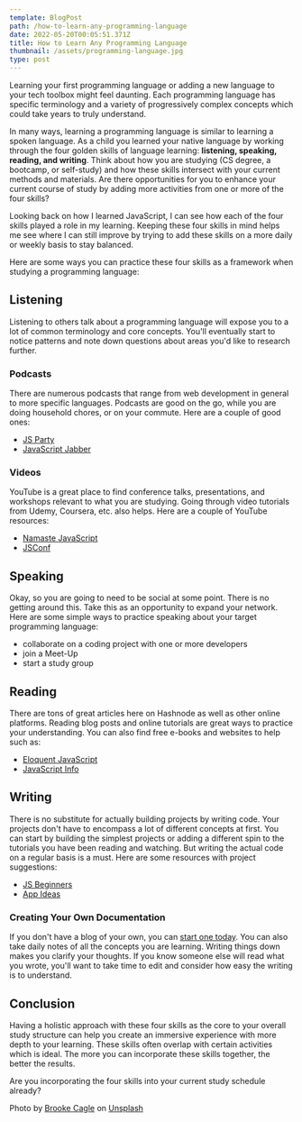 ```yaml
---
template: BlogPost
path: /how-to-learn-any-programming-language
date: 2022-05-20T00:05:51.371Z
title: How to Learn Any Programming Language
thumbnail: /assets/programming-language.jpg
type: post
---
```

Learning your first programming language or adding a new language to your tech toolbox might feel daunting. Each programming language has specific terminology and a variety of progressively complex concepts which could take years to truly understand. 

In many ways, learning a programming language is similar to learning a spoken language. As a child you learned your native language by working through the four golden skills of language learning: **listening, speaking, reading, and writing**. Think about how you are studying (CS degree, a bootcamp, or self-study) and how these skills intersect with your current methods and materials. Are there opportunities for you to enhance your current course of study by adding more activities from one or more of the four skills?

Looking back on how I learned JavaScript, I can see how each of the four skills played a role in my learning. Keeping these four skills in mind helps me see where I can still improve by trying to add these skills on a more daily or weekly basis to stay balanced.

Here are some ways you can practice these four skills as a framework when studying a programming language:

## Listening

Listening to others talk about a programming language will expose you to a lot of common terminology and core concepts. You'll eventually start to notice patterns and note down questions about areas you'd like to research further. 

### Podcasts

There are numerous podcasts that range from web development in general to more specific languages. Podcasts are good on the go, while you are doing household chores, or on your commute. Here are a couple of good ones:

* [JS Party](https://changelog.com/jsparty)
* [JavaScript Jabber](https://javascriptjabber.com/)

### Videos

YouTube is a great place to find conference talks, presentations, and workshops relevant to what you are studying. Going through video tutorials from Udemy, Coursera, etc. also helps. Here are a couple of YouTube resources:

* [Namaste JavaScript](https://www.youtube.com/watch?v=pN6jk0uUrD8&list=PL3vAqatJ039MXa74chXsZl_xFb4cSuchP)
* [JSConf](https://www.youtube.com/c/JSConfEU/featured)

## Speaking

Okay, so you are going to need to be social at some point. There is no getting around this. Take this as an opportunity to expand your network. Here are some simple ways to practice speaking about your target programming language:

* collaborate on a coding project with one or more developers
* join a Meet-Up
* start a study group

## Reading

There are tons of great articles here on Hashnode as well as other online platforms. Reading blog posts and online tutorials are great ways to practice your understanding. You can also find free e-books and websites to help such as:

* [Eloquent JavaScript](https://eloquentjavascript.net/)
* [JavaScript Info](https://javascript.info/)

## Writing

There is no substitute for actually building projects by writing code. Your projects don't have to encompass a lot of different concepts at first. You can start by building the simplest projects or adding a different spin to the tutorials you have been reading and watching. But writing the actual code on a regular basis is a must. Here are some resources with project suggestions:

* [JS Beginners](https://jsbeginners.com/javascript-projects-for-beginners/)
* [App Ideas](https://github.com/florinpop17/app-ideas)

### Creating Your Own Documentation

If you don't have a blog of your own, you can [start one today](https://hashnode.com/@anaveecodes/joinme). You can also take daily notes of all the concepts you are learning. Writing things down makes you clarify your thoughts. If you know someone else will read what you wrote, you'll want to take time to edit and consider how easy the writing is to understand.

## Conclusion

Having a holistic approach with these four skills as the core to your overall study structure can help you create an immersive experience with more depth to your learning. These skills often overlap with certain activities which is ideal. The more you can incorporate these skills together, the better the results.

Are you incorporating the four skills into your current study schedule already? 

Photo by [Brooke Cagle](https://unsplash.com/@brookecagle?utm_source=unsplash&utm_medium=referral&utm_content=creditCopyText) on [Unsplash](https://unsplash.com/s/photos/laptop-friends?utm_source=unsplash&utm_medium=referral&utm_content=creditCopyText)